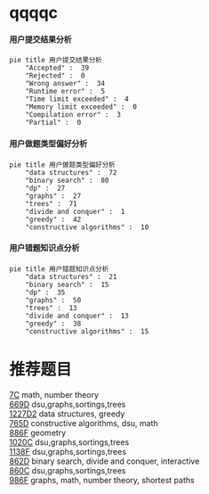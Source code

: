 # qqqqc

<!-- tabs:start -->



#### **用户提交结果分析**

```mermaid
pie title 用户提交结果分析
    "Accepted" :  39
    "Rejected" :  0
    "Wrong answer" :  34
    "Runtime error" :  5
    "Time limit exceeded" :  4
    "Memory limit exceeded" :  0
    "Compilation error" :  3
    "Partial" :  0
```

#### **用户做题类型偏好分析**

```mermaid
pie title 用户做题类型偏好分析
    "data structures" :  72
    "binary search" :  80
    "dp" :  27
    "graphs" :  27
    "trees" :  71
    "divide and conquer" :  1
    "greedy" :  42
    "constructive algorithms" :  10
```
#### **用户错题知识点分析**

```mermaid
pie title 用户错题知识点分析
    "data structures" :  21
    "binary search" :  15
    "dp" :  35
    "graphs" :  50
    "trees" :  13
    "divide and conquer" :  13
    "greedy" :  38
    "constructive algorithms" :  15
```



<!-- tabs:end -->
# 推荐题目
[7C](https://codeforces.com/contest/7/problem/C)		math,
                        number theory		  
[669D](https://codeforces.com/contest/669/problem/D)		dsu,graphs,sortings,trees		  
[1227D2](https://codeforces.com/contest/1227D/problem/2)		data structures,
                        greedy		  
[765D](https://codeforces.com/contest/765/problem/D)		constructive algorithms,
                        dsu,
                        math		  
[886F](https://codeforces.com/contest/886/problem/F)		geometry		  
[1020C](https://codeforces.com/contest/1020/problem/C)		dsu,graphs,sortings,trees		  
[1138F](https://codeforces.com/contest/1138/problem/F)		dsu,graphs,sortings,trees		  
[862D](https://codeforces.com/contest/862/problem/D)		binary search,
                        divide and conquer,
                        interactive		  
[860C](https://codeforces.com/contest/860/problem/C)		dsu,graphs,sortings,trees		  
[986F](https://codeforces.com/contest/986/problem/F)		graphs,
                        math,
                        number theory,
                        shortest paths		  
